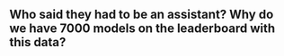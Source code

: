 ## Who said they had to be an assistant? Why do we have 7000 models on the leaderboard with this data?
